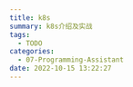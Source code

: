 ```yaml
---
title: k8s
summary: k8s介绍及实战
tags:
  - TODO
categories:
  - 07-Programming-Assistant
date: 2022-10-15 13:22:27
---
```

